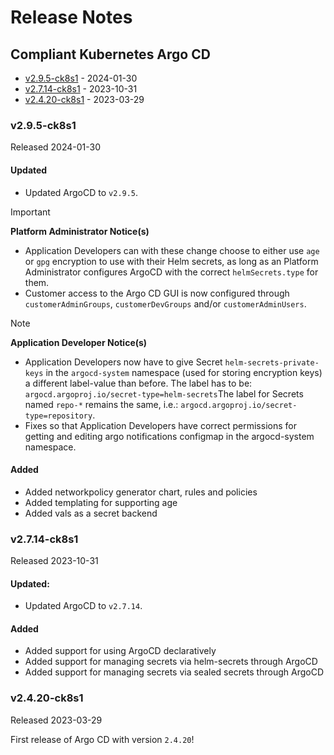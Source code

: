 # Release Notes


## Compliant Kubernetes Argo CD
<!-- BEGIN TOC -->
- [v2.9.5-ck8s1](#v295-ck8s1) - 2024-01-30
- [v2.7.14-ck8s1](#v2714-ck8s1) - 2023-10-31
- [v2.4.20-ck8s1](#v2420-ck8s1) - 2023-03-29
<!-- END TOC -->

### v2.9.5-ck8s1

Released 2024-01-30

#### Updated

- Updated ArgoCD to `v2.9.5`.

<!-- -->
> [!IMPORTANT]
> **Platform Administrator Notice(s)**
> - Application Developers can with these change choose to either use `age` or `gpg` encryption to use with their Helm secrets, as long as an Platform Administrator configures ArgoCD with the correct `helmSecrets.type` for them.
> - Customer access to the Argo CD GUI is now configured through `customerAdminGroups`, `customerDevGroups` and/or `customerAdminUsers`.
<!-- -->
> [!NOTE]
> **Application Developer Notice(s)**
> - Application Developers now have to give Secret  `helm-secrets-private-keys` in the `argocd-system` namespace (used for storing encryption keys) a different label-value than before. The label has to be: `argocd.argoproj.io/secret-type=helm-secrets`The label for Secrets named `repo-*` remains the same, i.e.: `argocd.argoproj.io/secret-type=repository`.
> - Fixes so that Application Developers have correct permissions for getting and editing argo notifications configmap in the argocd-system namespace.

#### Added

- Added networkpolicy generator chart, rules and policies
- Added templating for supporting age
- Added vals as a secret backend

### v2.7.14-ck8s1

Released 2023-10-31

#### Updated:

- Updated ArgoCD to `v2.7.14`.

#### Added

- Added support for using ArgoCD declaratively
- Added support for managing secrets via helm-secrets through ArgoCD
- Added support for managing secrets via sealed secrets through ArgoCD

### v2.4.20-ck8s1

Released 2023-03-29

First release of Argo CD with version `2.4.20`!
